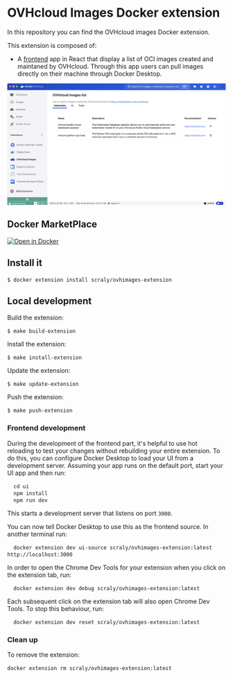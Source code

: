 # OVHcloud Images Docker extension

In this repository you can find the OVHcloud images Docker extension.

This extension is composed of:

- A [frontend](./ui) app in React that display a list of OCI images created and maintaned by OVHcloud. Through this app users can pull images directly on their machine through Docker Desktop.

![OVHcloud Images Docker Extension](assets/ovhimages-extension.png)

## Docker MarketPlace

[![Open in Docker](https://img.shields.io/badge/docker-Marketplace-blue)](https://open.docker.com/extensions/marketplace?extensionId=scraly/ovhimages-extension&tag=latest)

## Install it

```
$ docker extension install scraly/ovhimages-extension
```

## Local development

Build the extension:
```shell
$ make build-extension
```

Install the extension:
```shell
$ make install-extension
```

Update the extension:
```shell
$ make update-extension
```

Push the extension:
```shell
$ make push-extension
```

### Frontend development

During the development of the frontend part, it's helpful to use hot reloading to test your changes without rebuilding your entire extension. To do this, you can configure Docker Desktop to load your UI from a development server.
Assuming your app runs on the default port, start your UI app and then run:

```shell
  cd ui
  npm install
  npm run dev
```

This starts a development server that listens on port `3000`.

You can now tell Docker Desktop to use this as the frontend source. In another terminal run:

```shell
  docker extension dev ui-source scraly/ovhimages-extension:latest http://localhost:3000
```

In order to open the Chrome Dev Tools for your extension when you click on the extension tab, run:

```shell
  docker extension dev debug scraly/ovhimages-extension:latest
```

Each subsequent click on the extension tab will also open Chrome Dev Tools. To stop this behaviour, run:

```shell
  docker extension dev reset scraly/ovhimages-extension:latest
```

### Clean up

To remove the extension:

```shell
docker extension rm scraly/ovhimages-extension:latest
```